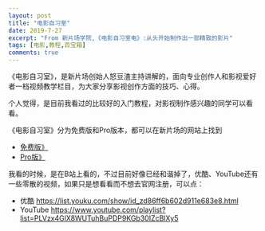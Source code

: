 ```yaml
---
layout: post
title: "电影自习室"
date: 2019-7-27
excerpt: "From 新片场学院,《电影自习室电》:从头开始制作出一部精致的影片"
tags: [电影,教程,百宝箱]
comments: true
---
```


《电影自习室》，是新片场创始人怒豆渣主持讲解的，面向专业创作人和影视爱好者一档视频教学栏目，为大家分享影视创作方面的技巧、心得。

个人觉得，是目前我看过的比较好的入门教程，对影视制作感兴趣的同学可以看看。

《电影自习室》分为免费版和Pro版本，都可以在新片场的网站上找到
* [免费版》](https://edu.xinpianchang.com/course/13)
* [Pro版》](https://edu.xinpianchang.com/course/1)

我看的时候，是在B站上看的，不过目前好像已经和谐掉了，优酷、YouTube还有一些零散的视频，如果只是想看看而不想去官网注册，可以点：

* 优酷
https://list.youku.com/show/id_zd86ff6b602d911e683e8.html
* YouTube
https://www.youtube.com/playlist?list=PLVzx4GlX8WUTuhBuPDP9KGb30IZcBlXy5

